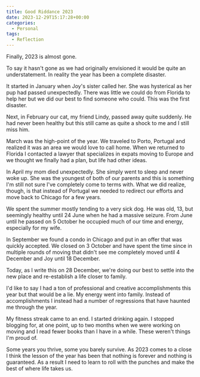 ```yaml
---
title: Good Riddance 2023
date: 2023-12-29T15:17:28+00:00
categories:
  - Personal
tags:
  - Reflection
---
```


Finally, 2023 is almost gone.

To say it hasn't gone as we had originally envisioned it would be quite an understatement. In reality the year has been a complete disaster.

It started in January when Joy's sister called her. She was hysterical as her pup had passed unexpectedly. There was little we could do from Florida to help her but we did our best to find someone who could. This was the first disaster.

Next, in February our cat, my friend Lindy, passed away quite suddenly. He had never been healthy but this still came as quite a shock to me and I still miss him.

March was the high-point of the year. We traveled to Porto, Portugal and realized it was an area we would love to call home. When we returned to Florida I contacted a lawyer that specializes in expats moving to Europe and we thought we finally had a plan, but life had other ideas.

In April my mom died unexpectedly. She simply went to sleep and never woke up. She was the youngest of both of our parents and this is something I'm still not sure I've completely come to terms with. What we did realize, though, is that instead of Portugal we needed to redirect our efforts and move back to Chicago for a few years.

We spent the summer mostly tending to a very sick dog. He was old, 13, but seemingly healthy until 24 June when he had a massive seizure. From June until he passed on 5 October he occupied much of our time and energy, especially for my wife.

In September we found a condo in Chicago and put in an offer that was quickly accepted. We closed on 3 October and have spent the time since in multiple rounds of moving that didn't see me completely moved until 4 December and Joy until 18 December.

Today, as I write this on 28 December, we're doing our best to settle into the new place and re-establish a life closer to family.

I'd like to say I had a ton of professional and creative accomplishments this year but that would be a lie. My energy went into family. Instead of accomplishments I instead had a number of regressions that have haunted me through the year.

My fitness streak came to an end. I started drinking again. I stopped blogging for, at one point, up to two months when we were working on moving and I read fewer books than I have in a while. These weren't things I'm proud of.

Some years you thrive, some you barely survive. As 2023 comes to a close I think the lesson of the year has been that nothing is forever and nothing is guaranteed. As a result I need to learn to roll with the punches and make the best of where life takes us.